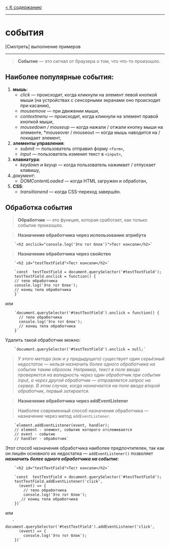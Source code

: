[< К содержанию](../readme.md)
***
# события

[Смотреть] выполнение примеров
***

> **Событие** — это сигнал от браузера о том, что что-то произошло.

## Наиболее популярные события:

1. **мышь**:
    * *click* — происходит, когда кликнули на элемент левой кнопкой мыши (на устройствах с сенсорными экранами оно происходит при касании),
    * *mousemove* — при движении мыши,
    * *contextmenu* — происходит, когда кликнули на элемент правой кнопкой мыши,
    * *mousedown / mouseup* — когда нажали / отжали кнопку мыши на элементе,
    *mouseover / mouseout — когда мышь наводится на / покидает элемент,
2. **элементы управления**:
    * *submit* — пользователь отправил форму `<form>`,
    * *input* — пользователь изменил текст в `<input>`,
3. **клавиатура**:
    * *keydown и keyup* — когда пользователь нажимает / отпускает клавишу,
4. *документ*:
    * *DOMContentLoaded* — когда HTML загружен и обработан,
5. **CSS**:
    * *transitionend* — когда CSS-переход завершён.

## Обработка события

> **Обработчик** — это функция, которая сработает, как только событие произошло. 

> **Назначение обработчика через использование атрибута**

        `<h2 onclick="console.log('Это тот блок')">Тест консоли</h2>`

> **Назначение обработчика через свойство**

        `<h2 id="testTextField">Тест консоли</h2>`

        `const  testTextField = document.querySelector('#testTextField');
        testTextField.onclick = function() {
        // тело обработчика
        console.log('Это тот блок');
        // конец тела обработчика
        }`

или

        `document.querySelector('#testTextField').onclick = function() {
          // тело обработчика
          console.log('Это тот блок');
          // конец тела обработчика
        }`

Удалить такой обработчик можно:

        `document.querySelector('#testTextField').onclick = null;`


> *У этого метода (как и у предыдущего) существует один серьёзный недостаток — нельзя назначить более одного обработчика на событие таким образом. Например, текст в поле ввода проверяется на валидность через один обработчик при событии input, а через другой обработчик — отправляется запрос на сервер. В этом случае, когда назначается на поле ввода второй обработчик, первый затирается.*

> **Назначение обработчика через addEventListener**

> Наиболее современный способ назначения обработчика — назначение через метод `addEventListener`.

        `element.addEventListener(event, handler);
        // element - элемент, событие которого отслеживается
        // event - событие
        // handler - обработчик`

Этот способ назначения обработчика наиболее предпочтителен, так как он лишён основного их недостатка — `addEventListener()` позволяет ***назначить более одного обработчика на событие***:

        `<h2 id="testTextField">Тест консоли</h2>`

        `const  testTextField = document.querySelector('#testTextField');
        testTextField.addEventListener('click', 
          (event) => {
            // тело обработчика
            console.log('Это тот блок');
           // конец тела обработчика
        })`

или

       ` document.querySelector('#testTextField').addEventListener('click', 
          (event) => {
            console.log('Это тот блок');
        })`








